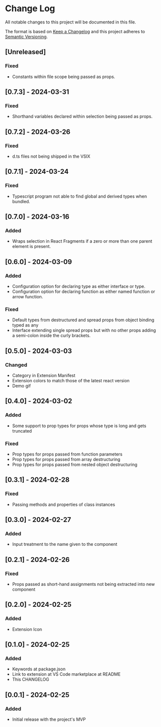 # Change Log

All notable changes to this project will be documented in this file.

The format is based on [Keep a Changelog](http://keepachangelog.com/) and this project adheres to [Semantic Versioning](http://semver.org/).

## [Unreleased]

### Fixed

- Constants within file scope being passed as props.

## [0.7.3] - 2024-03-31

### Fixed

- Shorthand variables declared within selection being passed as props.

## [0.7.2] - 2024-03-26

### Fixed

- d.ts files not being shipped in the VSIX

## [0.7.1] - 2024-03-24

### Fixed

- Typescript program not able to find global and derived types when bundled.

## [0.7.0] - 2024-03-16

### Added

- Wraps selection in React Fragments if a zero or more than one parent element is present.

## [0.6.0] - 2024-03-09

### Added

- Configuration option for declaring type as either interface or type.
- Configuration option for declaring function as either named function or arrow function.

### Fixed

- Default types from destructured and spread props from object binding typed as any
- Interface extending single spread props but with no other props adding a semi-colon inside the curly brackets.

## [0.5.0] - 2024-03-03

### Changed

- Category in Extension Manifest
- Extension colors to match those of the latest react version
- Demo gif

## [0.4.0] - 2024-03-02

### Added

- Some support to prop types for props whose type is long and gets truncated

### Fixed

- Prop types for props passed from function parameters
- Prop types for props passed from array destructuring
- Prop types for props passed from nested object destructuring

## [0.3.1] - 2024-02-28

### Fixed

- Passing methods and properties of class instances

## [0.3.0] - 2024-02-27

### Added

- Input treatment to the name given to the component

## [0.2.1] - 2024-02-26

### Fixed

- Props passed as short-hand assignments not being extracted into new component

## [0.2.0] - 2024-02-25

### Added

- Extension Icon

## [0.1.0] - 2024-02-25

### Added

- Keywords at package.json
- Link to extension at VS Code marketplace at README
- This CHANGELOG

## [0.0.1] - 2024-02-25

### Added

- Initial release with the project's MVP

